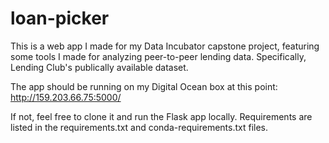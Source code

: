 # loan-picker
This is a web app I made for my Data Incubator capstone project, featuring some tools I made for analyzing peer-to-peer lending data. 
Specifically, Lending Club's publically available dataset.

The app should be running on my Digital Ocean box at this point:
http://159.203.66.75:5000/

If not, feel free to clone it and run the Flask app locally. Requirements are listed in the requirements.txt and conda-requirements.txt files.

